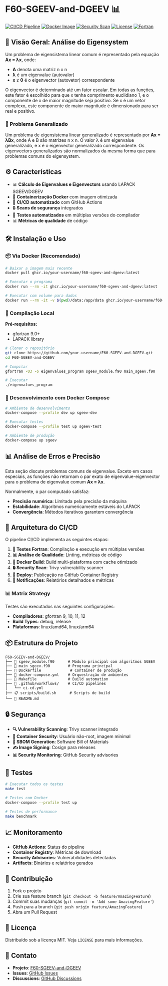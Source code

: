 # F60-SGEEV-and-DGEEV 📊

[![CI/CD Pipeline](https://github.com/your-username/F60-SGEEV-and-DGEEV/actions/workflows/ci-cd.yml/badge.svg)](https://github.com/your-username/F60-SGEEV-and-DGEEV/actions/workflows/ci-cd.yml)
[![Docker Image](https://ghcr.io/your-username/f60-sgeev-and-dgeev/badge.svg)](https://ghcr.io/your-username/f60-sgeev-and-dgeev)
[![Security Scan](https://img.shields.io/badge/security-scanned-green.svg)](https://github.com/your-username/F60-SGEEV-and-DGEEV/security)
[![License](https://img.shields.io/badge/license-MIT-blue.svg)](LICENSE)
[![Fortran](https://img.shields.io/badge/Fortran-95%2B-734f96.svg)](https://fortran-lang.org)

## 🎯 Visão Geral: Análise do Eigensystem

Um problema de eigensistema linear comum é representado pela equação **Ax = λx**, onde:
- **A** denota uma matriz n x n
- **λ** é um eigenvalue (autovalor)
- **x ≠ 0** é o eigenvector (autovetor) correspondente

O eigenvector é determinado até um fator escalar. Em todas as funções, este fator é escolhido para que x tenha comprimento euclidiano 1, e o componente de x de maior magnitude seja positivo. Se x é um vetor complexo, este componente de maior magnitude é dimensionado para ser real e positivo.

### 🔄 Problema Generalizado

Um problema de eigensistema linear generalizado é representado por **Ax = λBx**, onde A e B são matrizes n x n. O valor λ é um eigenvalue generalizado, e x é o eigenvector generalizado correspondente. Os eigenvectors generalizados são normalizados da mesma forma que para problemas comuns do eigensystem.

## ⚙️ Características

- 📊 **Cálculo de Eigenvalues e Eigenvectors** usando LAPACK SGEEV/DGEEV
- 🐳 **Containerização Docker** com imagem otimizada
- 🚀 **CI/CD automatizado** com GitHub Actions
- 🔒 **Scans de segurança** integrados
- 🧪 **Testes automatizados** em múltiplas versões do compilador
- 📊 **Métricas de qualidade** de código

## 🛠️ Instalação e Uso

### 📦 Via Docker (Recomendado)

```bash
# Baixar a imagem mais recente
docker pull ghcr.io/your-username/f60-sgeev-and-dgeev:latest

# Executar o programa
docker run --rm -it ghcr.io/your-username/f60-sgeev-and-dgeev:latest

# Executar com volume para dados
docker run --rm -it -v $(pwd)/data:/app/data ghcr.io/your-username/f60-sgeev-and-dgeev:latest
```

### 🔨 Compilação Local

**Pré-requisitos:**
- gfortran 9.0+
- LAPACK library

```bash
# Clonar o repositório
git clone https://github.com/your-username/F60-SGEEV-and-DGEEV.git
cd F60-SGEEV-and-DGEEV

# Compilar
gfortran -O3 -o eigenvalues_program sgeev_module.f90 main_sgeev.f90

# Executar
./eigenvalues_program
```

### 🐋 Desenvolvimento com Docker Compose

```bash
# Ambiente de desenvolvimento
docker-compose --profile dev up sgeev-dev

# Executar testes
docker-compose --profile test up sgeev-test

# Ambiente de produção
docker-compose up sgeev
```

## 📊 Análise de Erros e Precisão

Esta seção discute problemas comuns de eigenvalue. Exceto em casos especiais, as funções não retornam o par exato de eigenvalue-eigenvector para o problema de eigenvalue comum **Ax = λx**.

Normalmente, o par computado satisfaz:
- **Precisão numérica**: Limitada pela precisão da máquina
- **Estabilidade**: Algoritmos numericamente estáveis do LAPACK
- **Convergência**: Métodos iterativos garantem convergência

## 🏧 Arquitetura do CI/CD

O pipeline CI/CD implementa as seguintes etapas:

1. **🧪 Testes Fortran**: Compilação e execução em múltiplas versões
2. **📊 Análise de Qualidade**: Linting, métricas de código
3. **🐳 Docker Build**: Build multi-plataforma com cache otimizado
4. **🔒 Security Scan**: Trivy vulnerability scanner
5. **🚀 Deploy**: Publicação no GitHub Container Registry
6. **📩 Notificações**: Relatórios detalhados e métricas

### 📊 Matrix Strategy

Testes são executados nas seguintes configurações:
- **Compiladores**: gfortran 9, 10, 11, 12
- **Build Types**: debug, release
- **Plataformas**: linux/amd64, linux/arm64

## 📦 Estrutura do Projeto

```
F60-SGEEV-and-DGEEV/
├── 📄 sgeev_module.f90      # Módulo principal com algoritmos SGEEV
├── 📄 main_sgeev.f90        # Programa principal
├── 🐳 Dockerfile             # Container de produção
├── 🐋 docker-compose.yml    # Orquestração de ambientes
├── 🔨 Makefile              # Build automation
├── 🚀 .github/workflows/    # CI/CD pipelines
│   └── ci-cd.yml
├── 📋 scripts/build.sh      # Scripts de build
└── 📄 README.md
```

## 🔒 Segurança

- **🔍 Vulnerability Scanning**: Trivy scanner integrado
- **🔐 Container Security**: Usuário não-root, imagem minimal
- **📜 SBOM Generation**: Software Bill of Materials
- **✍️ Image Signing**: Cosign para releases
- **📊 Security Monitoring**: GitHub Security advisories

## 🧪 Testes

```bash
# Executar todos os testes
make test

# Testes com Docker
docker-compose --profile test up

# Testes de performance
make benchmark
```

## 📈 Monitoramento

- **GitHub Actions**: Status do pipeline
- **Container Registry**: Métricas de download
- **Security Advisories**: Vulnerabilidades detectadas
- **Artifacts**: Binários e relatórios gerados

## 👥 Contribuição

1. Fork o projeto
2. Crie sua feature branch (`git checkout -b feature/AmazingFeature`)
3. Commit suas mudanças (`git commit -m 'Add some AmazingFeature'`)
4. Push para a branch (`git push origin feature/AmazingFeature`)
5. Abra um Pull Request

## 📜 Licença

Distribuído sob a licença MIT. Veja `LICENSE` para mais informações.

## 📧 Contato

- **Projeto**: [F60-SGEEV-and-DGEEV](https://github.com/your-username/F60-SGEEV-and-DGEEV)
- **Issues**: [GitHub Issues](https://github.com/your-username/F60-SGEEV-and-DGEEV/issues)
- **Discussions**: [GitHub Discussions](https://github.com/your-username/F60-SGEEV-and-DGEEV/discussions)

